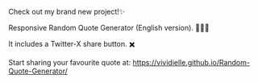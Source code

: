 Check out my brand new project!✨

Responsive Random Quote Generator (English version). 📖🔖💡

It includes a Twitter-X share button. ✖️

Start sharing your favourite quote at: https://vividielle.github.io/Random-Quote-Generator/
